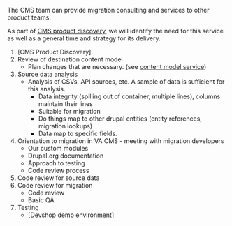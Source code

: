 The CMS team can provide migration consulting and services to other product teams. 

As part of [CMS product discovery](../cms-product-discovery.md), we will identify the need for this service as well as a general time and strategy for its delivery. 

1. [CMS Product Discovery]. 
2. Review of destination content model
    * Plan changes that are necessary. (see [content model service](#))
3. Source data analysis
    * Analysis of CSVs, API sources, etc. A sample of data is sufficient for this analysis.
      * Data integrity (spilling out of container, multiple lines), columns maintain their lines
      * Suitable for migration
      * Do things map to other drupal entities (entity references, migration lookups)
      * Data map to specific fields.
4. Orientation to migration in VA CMS - meeting with migration developers 
    * Our custom modules
    * Drupal.org documentation 
    * Approach to testing
    * Code review process 
5. Code review for source data
6. Code review for migration
    * Code review
    * Basic QA
7. Testing 
    * [Devshop demo environment]  

